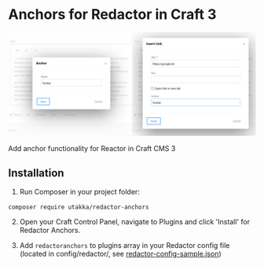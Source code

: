 # Anchors for Redactor in Craft 3

![Image of Craft Redactor Anchors](./preview.jpg)

Add anchor functionality for Reactor in Craft CMS 3


## Installation

1. Run Composer in your project folder:

```
composer require utakka/redactor-anchors
```

2. Open your Craft Control Panel, navigate to Plugins and click 'Install' for Redactor Anchors.

3. Add `redactoranchors` to plugins array in your Redactor config file
(located in config/redactor/, see [redactor-config-sample.json](./redactor-config-sample.json))

